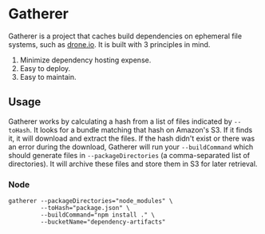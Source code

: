 # Gatherer

Gatherer is a project that caches build dependencies on ephemeral file
systems, such as [drone.io](https://drone.io). It is built with 3
principles in mind.

1. Minimize dependency hosting expense.
2. Easy to deploy.
3. Easy to maintain.

## Usage

Gatherer works by calculating a hash from a list of files indicated by
`--toHash`. It looks for a bundle matching that hash on Amazon's
S3. If it finds it, it will download and extract the files. If the
hash didn't exist or there was an error during the download, Gatherer
will run your `--buildCommand` which should generate files in
`--packageDirectories` (a comma-separated list of directories). It
will archive these files and store them in S3 for later retrieval.

### Node

    gatherer --packageDirectories="node_modules" \
             --toHash="package.json" \
             --buildCommand="npm install ." \
             --bucketName="dependency-artifacts"